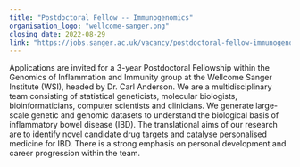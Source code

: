 ```yaml
---
title: "Postdoctoral Fellow -- Immunogenomics"
organisation_logo: "wellcome-sanger.png"
closing_date: 2022-08-29
link: "https://jobs.sanger.ac.uk/vacancy/postdoctoral-fellow-immunogenomics-495565.html"
---
```

Applications are invited for a 3-year Postdoctoral Fellowship within the Genomics of Inflammation and Immunity group at the Wellcome Sanger Institute (WSI), headed by Dr. Carl Anderson. We are a multidisciplinary team consisting of statistical geneticists, molecular biologists, bioinformaticians, computer scientists and clinicians. We generate large-scale genetic and genomic datasets to understand the biological basis of inflammatory bowel disease (IBD). The translational aims of our research are to identify novel candidate drug targets and catalyse personalised medicine for IBD. There is a strong emphasis on personal development and career progression within the team.


